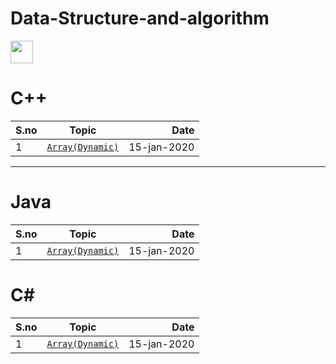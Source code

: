# Data-Structure-and-algorithm
<img src="https://external-content.duckduckgo.com/iu/?u=http%3A%2F%2Fwww.freeiconspng.com%2Fuploads%2Fc--logo-icon-0.png&f=1&nofb=1" width="36" height="36" /><h1>C++</h1>



| S.no        | Topic            | Date  |
| ------------- |:-------------:| -----:|
| 1   | [`Array(Dynamic)`](https://github.com/prabhatchanchal/Data-Structure-and-algorithm/blob/master/C%2B%2B/Array.cpp) | 15-jan-2020 |


---

# Java

| S.no        | Topic            | Date  |
| ------------- |:-------------:| -----:|
| 1   | [`Array(Dynamic)`](https://github.com/prabhatchanchal/Data-Structure-and-algorithm/tree/master/Java/Array) | 15-jan-2020 |

# C#

| S.no        | Topic            | Date  |
| ------------- |:-------------:| -----:|
| 1   | [`Array(Dynamic)`](https://github.com/prabhatchanchal/Data-Structure-and-algorithm/blob/master/c%23/Array.cs) | 15-jan-2020 |
